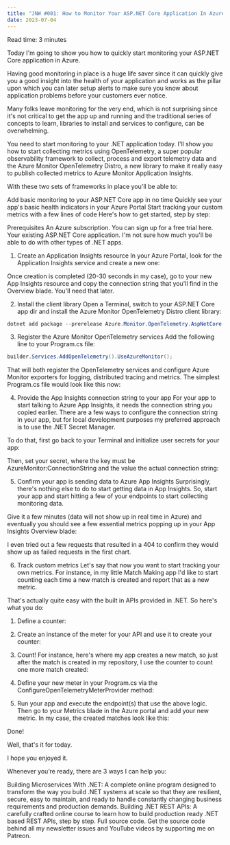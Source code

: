```yaml
---
title: "JNW #001: How to Monitor Your ASP.NET Core Application In Azure"
date: 2023-07-04
---
```


Read time: 3 minutes

Today I'm going to show you how to quickly start monitoring your ASP.NET Core application in Azure.

Having good monitoring in place is a huge life saver since it can quickly give you a good insight into the health of your application and works as the pillar upon which you can later setup alerts to make sure you know about application problems before your customers ever notice.

Many folks leave monitoring for the very end, which is not surprising since it's not critical to get the app up and running and the traditional series of concepts to learn, libraries to install and services to configure, can be overwhelming.

You need to start monitoring to your .NET application today.
I'll show you how to start collecting metrics using OpenTelemetry, a super popular observability framework to collect, process and export telemetry data and the Azure Monitor OpenTelemetry Distro, a new library to make it really easy to publish collected metrics to Azure Monitor Application Insights.

With these two sets of frameworks in place you'll be able to:

Add basic monitoring to your ASP.NET Core app in no time
Quickly see your app's basic health indicators in your Azure Portal
Start tracking your custom metrics with a few lines of code
Here's how to get started, step by step:

Prerequisites
An Azure subscription. You can sign up for a free trial here.
Your existing ASP.NET Core application. I'm not sure how much you'll be able to do with other types of .NET apps.
​

1. Create an Application Insights resource
In your Azure Portal, look for the Application Insights service and create a new one:


Once creation is completed (20-30 seconds in my case), go to your new App Insights resource and copy the connection string that you'll find in the Overview blade. You'll need that later.


2. Install the client library
Open a Terminal, switch to your ASP.NET Core app dir and install the Azure Monitor OpenTelemetry Distro client library:

```powershell
dotnet add package --prerelease Azure.Monitor.OpenTelemetry.AspNetCore
```

3. Register the Azure Monitor OpenTelemetry services
Add the following line to your Program.cs file:

```csharp
builder.Services.AddOpenTelemetry().UseAzureMonitor();
```

That will both register the OpenTelemetry services and configure Azure Monitor exporters for logging, distributed tracing and metrics. The simplest Program.cs file would look like this now:


4. Provide the App Insights connection string to your app
For your app to start talking to Azure App Insights, it needs the connection string you copied earlier. There are a few ways to configure the connection string in your app, but for local development purposes my preferred approach is to use the .NET Secret Manager.

To do that, first go back to your Terminal and initialize user secrets for your app:


Then, set your secret, where the key must be AzureMonitor:ConnectionString and the value the actual connection string:


5. Confirm your app is sending data to Azure App Insights
Surprisingly, there's nothing else to do to start getting data in App Insights. So, start your app and start hitting a few of your endpoints to start collecting monitoring data.

Give it a few minutes (data will not show up in real time in Azure) and eventually you should see a few essential metrics popping up in your App Insights Overview blade:


I even tried out a few requests that resulted in a 404 to confirm they would show up as failed requests in the first chart.

6. Track custom metrics
Let's say that now you want to start tracking your own metrics. For instance, in my little Match Making app I'd like to start counting each time a new match is created and report that as a new metric.

That's actually quite easy with the built in APIs provided in .NET. So here's what you do:

1. Define a counter:


2. Create an instance of the meter for your API and use it to create your counter:


3. Count! For instance, here's where my app creates a new match, so just after the match is created in my repository, I use the counter to count one more match created:


4. Define your new meter in your Program.cs via the ConfigureOpenTelemetryMeterProvider method:


5. Run your app and execute the endpoint(s) that use the above logic. Then go to your Metrics blade in the Azure portal and add your new metric. In my case, the created matches look like this:


Done!

Well, that's it for today.

I hope you enjoyed it.

Whenever you’re ready, there are 3 ways I can help you:

​Building Microservices With .NET:​ A complete online program designed to transform the way you build .NET systems at scale so that they are resilient, secure, easy to maintain, and ready to handle constantly changing business requirements and production demands.
​Building .NET REST APIs​: A carefully crafted online course to learn how to build production ready .NET based REST APIs, step by step.
​Full source code. Get the source code behind all my newsletter issues and YouTube videos by supporting me on Patreon.

